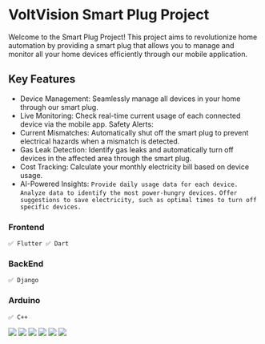 # VoltVision Smart Plug Project

Welcome to the Smart Plug Project! This project aims to revolutionize home automation by providing a smart plug that allows you to manage and monitor all your home devices efficiently through our mobile application.

## Key Features

- Device Management: Seamlessly manage all devices in your home through our smart plug.
- Live Monitoring: Check real-time current usage of each connected device via the mobile app.
                   Safety Alerts:
- Current Mismatches: Automatically shut off the smart plug to prevent electrical hazards when a mismatch is detected.
- Gas Leak Detection: Identify gas leaks and automatically turn off devices in the affected area through the smart plug.
- Cost Tracking: Calculate your monthly electricity bill based on device usage.
- AI-Powered Insights: 
        `Provide daily usage data for each device.`
        `Analyze data to identify the most power-hungry devices.`
        `Offer suggestions to save electricity, such as optimal times to turn off specific devices.`


### Frontend
    ✅ Flutter ✅ Dart

### BackEnd
    ✅ Django

### Arduino
    ✅ C++

<img src="screenimage/getstartedpage.png">
<img src="screenimage/permissionpage.png">
<img src="screenimage/homepage.png">
<img src="screenimage/devicemanuallyaddpage.png">
<img src="screenimage/livemonitoringpage.png">

<img src="screenimage/voltvisionsmartplug.png">
